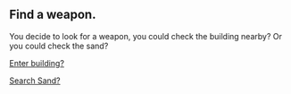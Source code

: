 ## Find a weapon.

You decide to look for a weapon, you could check the building nearby? Or you could check the sand?

[Enter building?](/ground-zero/conspiracy-man/enterbuilding.md)

[Search Sand?](/ground-zero/conspiracy-man/sand.md)

